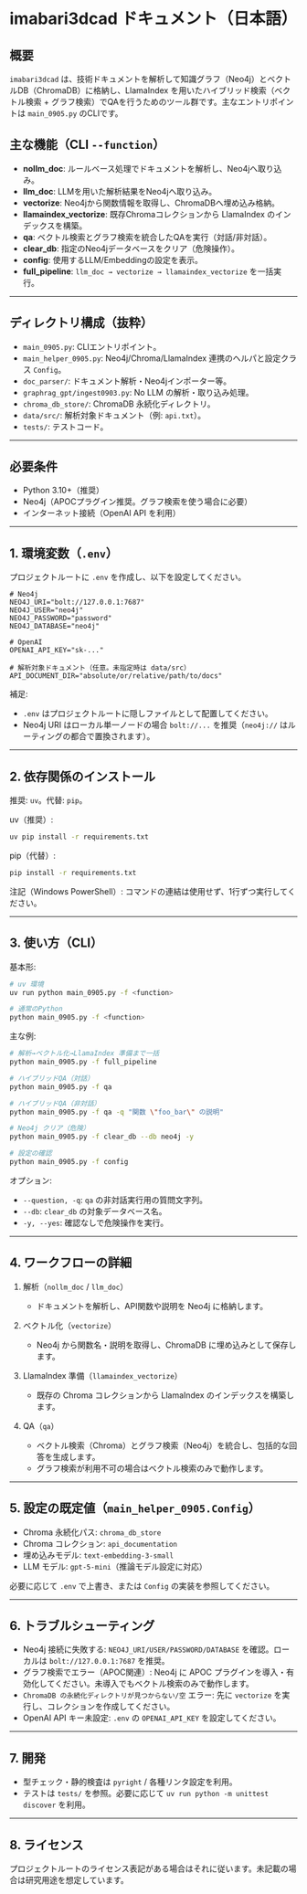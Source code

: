 # imabari3dcad ドキュメント（日本語）

## 概要

`imabari3dcad` は、技術ドキュメントを解析して知識グラフ（Neo4j）とベクトルDB（ChromaDB）に格納し、LlamaIndex を用いたハイブリッド検索（ベクトル検索 + グラフ検索）でQAを行うためのツール群です。主なエントリポイントは `main_0905.py` のCLIです。

## 主な機能（CLI `--function`）

- **nollm_doc**: ルールベース処理でドキュメントを解析し、Neo4jへ取り込み。
- **llm_doc**: LLMを用いた解析結果をNeo4jへ取り込み。
- **vectorize**: Neo4jから関数情報を取得し、ChromaDBへ埋め込み格納。
- **llamaindex_vectorize**: 既存Chromaコレクションから LlamaIndex のインデックスを構築。
- **qa**: ベクトル検索とグラフ検索を統合したQAを実行（対話/非対話）。
- **clear_db**: 指定のNeo4jデータベースをクリア（危険操作）。
- **config**: 使用するLLM/Embeddingの設定を表示。
- **full_pipeline**: `llm_doc → vectorize → llamaindex_vectorize` を一括実行。

---

## ディレクトリ構成（抜粋）

- `main_0905.py`: CLIエントリポイント。
- `main_helper_0905.py`: Neo4j/Chroma/LlamaIndex 連携のヘルパと設定クラス `Config`。
- `doc_parser/`: ドキュメント解析・Neo4jインポーター等。
- `graphrag_gpt/ingest0903.py`: No LLM の解析・取り込み処理。
- `chroma_db_store/`: ChromaDB 永続化ディレクトリ。
- `data/src/`: 解析対象ドキュメント（例: `api.txt`）。
- `tests/`: テストコード。

---

## 必要条件

- Python 3.10+（推奨）
- Neo4j（APOCプラグイン推奨。グラフ検索を使う場合に必要）
- インターネット接続（OpenAI API を利用）

---

## 1. 環境変数（`.env`）

プロジェクトルートに `.env` を作成し、以下を設定してください。

```env
# Neo4j
NEO4J_URI="bolt://127.0.0.1:7687"
NEO4J_USER="neo4j"
NEO4J_PASSWORD="password"
NEO4J_DATABASE="neo4j"

# OpenAI
OPENAI_API_KEY="sk-..."

# 解析対象ドキュメント（任意。未指定時は data/src）
API_DOCUMENT_DIR="absolute/or/relative/path/to/docs"
```

補足:

- `.env` はプロジェクトルートに隠しファイルとして配置してください。
- Neo4j URI はローカル単一ノードの場合 `bolt://...` を推奨（`neo4j://` はルーティングの都合で置換されます）。

---

## 2. 依存関係のインストール

推奨: `uv`。代替: `pip`。

uv（推奨）:

```bash
uv pip install -r requirements.txt
```

pip（代替）:

```bash
pip install -r requirements.txt
```

注記（Windows PowerShell）: コマンドの連結は使用せず、1行ずつ実行してください。

---

## 3. 使い方（CLI）

基本形:

```bash
# uv 環境
uv run python main_0905.py -f <function>

# 通常のPython
python main_0905.py -f <function>
```

主な例:

```bash
# 解析→ベクトル化→LlamaIndex 準備まで一括
python main_0905.py -f full_pipeline

# ハイブリッドQA（対話）
python main_0905.py -f qa

# ハイブリッドQA（非対話）
python main_0905.py -f qa -q "関数 \"foo_bar\" の説明"

# Neo4j クリア（危険）
python main_0905.py -f clear_db --db neo4j -y

# 設定の確認
python main_0905.py -f config
```

オプション:

- `--question, -q`: `qa` の非対話実行用の質問文字列。
- `--db`: `clear_db` の対象データベース名。
- `-y, --yes`: 確認なしで危険操作を実行。

---

## 4. ワークフローの詳細

1. 解析（`nollm_doc` / `llm_doc`）

   - ドキュメントを解析し、API関数や説明を Neo4j に格納します。

2. ベクトル化（`vectorize`）

   - Neo4j から関数名・説明を取得し、ChromaDB に埋め込みとして保存します。

3. LlamaIndex 準備（`llamaindex_vectorize`）

   - 既存の Chroma コレクションから LlamaIndex のインデックスを構築します。

4. QA（`qa`）

   - ベクトル検索（Chroma）とグラフ検索（Neo4j）を統合し、包括的な回答を生成します。
   - グラフ検索が利用不可の場合はベクトル検索のみで動作します。

---

## 5. 設定の既定値（`main_helper_0905.Config`）

- Chroma 永続化パス: `chroma_db_store`
- Chroma コレクション: `api_documentation`
- 埋め込みモデル: `text-embedding-3-small`
- LLM モデル: `gpt-5-mini`（推論モデル設定に対応）

必要に応じて `.env` で上書き、または `Config` の実装を参照してください。

---

## 6. トラブルシューティング

- Neo4j 接続に失敗する: `NEO4J_URI/USER/PASSWORD/DATABASE` を確認。ローカルは `bolt://127.0.0.1:7687` を推奨。
- グラフ検索でエラー（APOC関連）: Neo4j に APOC プラグインを導入・有効化してください。未導入でもベクトル検索のみで動作します。
- `ChromaDB の永続化ディレクトリが見つからない/空` エラー: 先に `vectorize` を実行し、コレクションを作成してください。
- OpenAI API キー未設定: `.env` の `OPENAI_API_KEY` を設定してください。

---

## 7. 開発

- 型チェック・静的検査は `pyright` / 各種リンタ設定を利用。
- テストは `tests/` を参照。必要に応じて `uv run python -m unittest discover` を利用。

---

## 8. ライセンス

プロジェクトルートのライセンス表記がある場合はそれに従います。未記載の場合は研究用途を想定しています。
